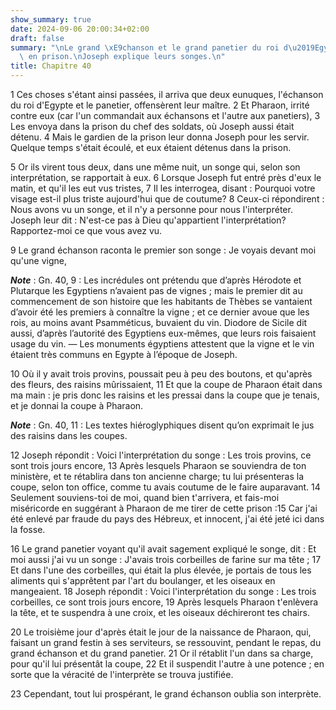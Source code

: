 ```yaml
---
show_summary: true
date: 2024-09-06 20:00:34+02:00
draft: false
summary: "\nLe grand \xE9chanson et le grand panetier du roi d\u2019Egypte sont mis\
  \ en prison.\nJoseph explique leurs songes.\n"
title: Chapitre 40
---
```





1 Ces choses s'étant ainsi passées, il arriva que deux eunuques, l'échanson du roi d'Egypte et le panetier, offensèrent leur maître. 2 Et Pharaon, irrité contre eux (car l'un commandait aux échansons et l'autre aux panetiers), 3 Les envoya dans la prison du chef des soldats, où Joseph aussi était détenu. 4 Mais le gardien de la prison leur donna Joseph pour les servir. Quelque temps s'était écoulé, et eux étaient détenus dans la prison.


5 Or ils virent tous deux, dans une même nuit, un songe qui, selon son interprétation, se rapportait à eux. 6 Lorsque Joseph fut entré près d'eux le matin, et qu'il les eut vus tristes, 7 Il les interrogea, disant : Pourquoi votre visage est-il plus triste aujourd'hui que de coutume? 8 Ceux-ci répondirent : Nous avons vu un songe, et il n'y a personne pour nous l'interpréter. Joseph leur dit : N'est-ce pas à Dieu qu'appartient l'interprétation? Rapportez-moi ce que vous avez vu.


9 Le grand échanson raconta le premier son songe : Je voyais devant moi qu'une vigne,

***Note*** :  Gn. 40, 9 : Les incrédules ont prétendu que d’après Hérodote et Plutarque les Egyptiens n’avaient pas de vignes ; mais le premier dit au commencement de son histoire que les habitants de Thèbes se vantaient d’avoir été les premiers à connaître la vigne ; et ce dernier avoue que les rois, au moins avant Psamméticus, buvaient du vin. Diodore de Sicile dit aussi, d’après l’autorité des Egyptiens eux-mêmes, que leurs rois faisaient usage du vin. ― Les monuments égyptiens attestent que la vigne et le vin étaient très communs en Egypte à l’époque de Joseph.

10 Où il y avait trois provins, poussait peu à peu des boutons, et qu'après des fleurs, des raisins mûrissaient, 11 Et que la coupe de Pharaon était dans ma main : je pris donc les raisins et les pressai dans la coupe que je tenais, et je donnai la coupe à Pharaon.

***Note*** :  Gn. 40, 11 : Les textes hiéroglyphiques disent qu’on exprimait le jus des raisins dans les coupes.

12 Joseph répondit : Voici l'interprétation du songe : Les trois provins, ce sont trois jours encore, 13 Après lesquels Pharaon se souviendra de ton ministère, et te rétablira dans ton ancienne charge; tu lui présenteras la coupe, selon ton office, comme tu avais coutume de le faire auparavant. 14 Seulement souviens-toi de moi, quand bien t'arrivera, et fais-moi miséricorde en suggérant à Pharaon de me tirer de cette prison :15 Car j'ai été enlevé par fraude du pays des Hébreux, et innocent, j'ai été jeté ici dans la fosse.


16 Le grand panetier voyant qu'il avait sagement expliqué le songe, dit : Et moi aussi j'ai vu un songe : J'avais trois corbeilles de farine sur ma tête ; 17 Et dans l'une des corbeilles, qui était la plus élevée, je portais de tous les aliments qui s'apprêtent par l'art du boulanger, et les oiseaux en mangeaient. 18 Joseph répondit : Voici l'interprétation du songe : Les trois corbeilles, ce sont trois jours encore, 19 Après lesquels Pharaon t'enlèvera la tête, et te suspendra à une croix, et les oiseaux déchireront tes chairs.


20 Le troisième jour d'après était le jour de la naissance de Pharaon, qui, faisant un grand festin à ses serviteurs, se ressouvint, pendant le repas, du grand échanson et du grand panetier. 21 Or il rétablit l'un dans sa charge, pour qu'il lui présentât la coupe, 22 Et il suspendit l'autre à une potence ; en sorte que la véracité de l'interprète se trouva justifiée.


23 Cependant, tout lui prospérant, le grand échanson oublia son interprète.

